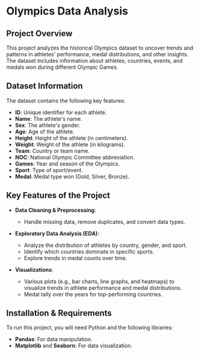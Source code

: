 # Olympics Data Analysis

## Project Overview

This project analyzes the historical Olympics dataset to uncover trends and patterns in athletes' performance, medal distributions, and other insights. The dataset includes information about athletes, countries, events, and medals won during different Olympic Games.

## Dataset Information

The dataset contains the following key features:
- **ID**: Unique identifier for each athlete.
- **Name**: The athlete's name.
- **Sex**: The athlete's gender.
- **Age**: Age of the athlete.
- **Height**: Height of the athlete (in centimeters).
- **Weight**: Weight of the athlete (in kilograms).
- **Team**: Country or team name.
- **NOC**: National Olympic Committee abbreviation.
- **Games**: Year and season of the Olympics.
- **Sport**: Type of sport/event.
- **Medal**: Medal type won (Gold, Silver, Bronze).

## Key Features of the Project

- **Data Cleaning & Preprocessing**:
  - Handle missing data, remove duplicates, and convert data types.
  
- **Exploratory Data Analysis (EDA)**:
  - Analyze the distribution of athletes by country, gender, and sport.
  - Identify which countries dominate in specific sports.
  - Explore trends in medal counts over time.

- **Visualizations**:
  - Various plots (e.g., bar charts, line graphs, and heatmaps) to visualize trends in athlete performance and medal distributions.
  - Medal tally over the years for top-performing countries.
  
## Installation & Requirements

To run this project, you will need Python and the following libraries:

- **Pandas**: For data manipulation.
- **Matplotlib** and **Seaborn**: For data visualization.
